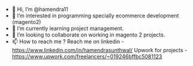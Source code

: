 - 👋 Hi, I’m @hamendra11
- 👀 I’m interested in programming specially ecommerce development (magento2)
- 🌱 I’m currently learning project management.
- 💞️ I’m looking to collaborate on working in magento 2 projects.
- 📫 How to reach me ?
Reach me on 
linkedin - https://www.linkedin.com/in/hamendrasunthwal/
Upwork for projects - https://www.upwork.com/freelancers/~019246bffbc5081123


<!---
hamendra11/hamendra11 is a ✨ special ✨ repository because its `README.md` (this file) appears on your GitHub profile.
You can click the Preview link to take a look at your changes.
--->
